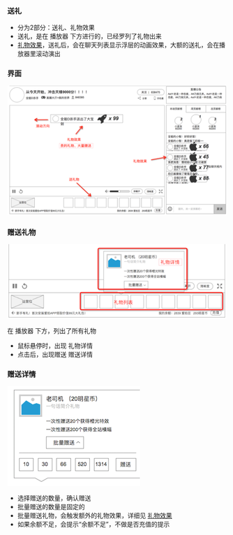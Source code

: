 ### 送礼
* 分为2部分：送礼、礼物效果
* 送礼，是在 播放器 下方进行的，已经罗列了礼物出来
* [礼物效果](gifteffect.md)，送礼后，会在聊天列表显示浮层的动画效果，大额的送礼，会在播放器里滚动演出


### 界面
![](img/gift.png)


### 赠送礼物
![](img/gift-info.png)

在 播放器 下方，列出了所有礼物

* 鼠标悬停时，出现 礼物详情
* 点击后，出现赠送 赠送详情


### 赠送详情
![](img/gift-give.png)

* 选择赠送的数量，确认赠送
* 批量赠送的数量是固定的
* 批量赠送礼物，会触发额外的礼物效果，详细见 [礼物效果](gifteffect.md)
* 如果余额不足，会提示“余额不足”，不做是否充值的提示

